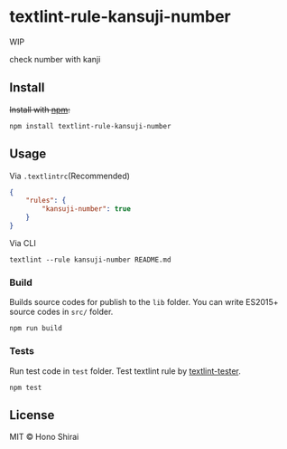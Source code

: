 # textlint-rule-kansuji-number

WIP

check number with kanji

## Install

~~Install with [npm](https://www.npmjs.com/):~~

    npm install textlint-rule-kansuji-number

## Usage

Via `.textlintrc`(Recommended)

```json
{
    "rules": {
        "kansuji-number": true
    }
}
```

Via CLI

```
textlint --rule kansuji-number README.md
```

### Build

Builds source codes for publish to the `lib` folder.
You can write ES2015+ source codes in `src/` folder.

    npm run build

### Tests

Run test code in `test` folder.
Test textlint rule by [textlint-tester](https://github.com/textlint/textlint-tester).

    npm test

## License

MIT © Hono Shirai
